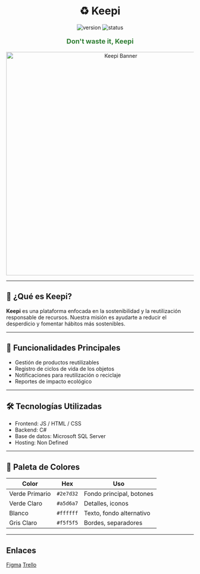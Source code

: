 <h1 align="center">♻️ Keepi</h1>

<p align="center">
  <img src="https://img.shields.io/badge/version-1.0.0-brightgreen" alt="version" />
  <img src="https://img.shields.io/badge/status-active-success" alt="status" />
</p>

<p align="center" style="color: #2e7d32; font-size: 18px;">
  <strong>Don't waste it, Keepi</strong>
</p>

<p align="center">
  <img src="https://your-image-url.com/banner.png" alt="Keepi Banner" width="600"/>
</p>

---

## 🌱 ¿Qué es Keepi?

**Keepi** es una plataforma enfocada en la sostenibilidad y la reutilización responsable de recursos. Nuestra misión es ayudarte a reducir el desperdicio y fomentar hábitos más sostenibles.

---

## 🚀 Funcionalidades Principales

- Gestión de productos reutilizables
- Registro de ciclos de vida de los objetos
- Notificaciones para reutilización o reciclaje
- Reportes de impacto ecológico

---

## 🛠️ Tecnologías Utilizadas

- Frontend: JS / HTML / CSS
- Backend: C#
- Base de datos: Microsoft SQL Server
- Hosting: Non Defined

---

## 🎨 Paleta de Colores

| Color | Hex      | Uso                |
|-------|----------|--------------------|
| Verde Primario | `#2e7d32` | Fondo principal, botones |
| Verde Claro    | `#a5d6a7` | Detalles, iconos         |
| Blanco         | `#ffffff` | Texto, fondo alternativo |
| Gris Claro     | `#f5f5f5` | Bordes, separadores      |

---

## Enlaces
[Figma](https://www.figma.com/design/xMYFRMO86UkjmlMHHPTOqi/pagina-web?node-id=729-2&t=Kn4MhljASupG8Tpd-1)
[Trello](https://trello.com/invite/b/684b137ffcbe0e0be7e30694/ATTI74d2dd3496a4aa60b58d2b4ba0d6dadd2E19A023/keepi)
